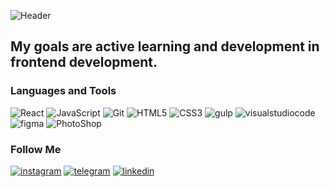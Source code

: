 ![Header](https://github.com/Bohdan-ybf/bohdan-ybf/commit/2d5b4e231c7087d6145a95ca801cfbadb08afe39)

## My goals are active learning and development in frontend development.

### Languages and Tools

![React](https://img.shields.io/badge/-React-1E1E1E?style=for-the-badge&logo=React)
![JavaScript](https://img.shields.io/badge/-java%20script-1E1E1E?style=for-the-badge&logo=javascript)
![Git](https://img.shields.io/badge/-Git-1E1E1E?style=for-the-badge&logo=Git)
![HTML5](https://img.shields.io/badge/-HTML5-1E1E1E?style=for-the-badge&logo=HTML5)
![CSS3](https://img.shields.io/badge/-CSS3-1E1E1E?style=for-the-badge&logo=CSS3&logoColor=3595CF)
![gulp](https://img.shields.io/badge/-gulp-1E1E1E?style=for-the-badge&logo=gulp)
![visualstudiocode](https://img.shields.io/badge/-visual%20studio%20code-1E1E1E?style=for-the-badge&logo=visualstudiocode&logoColor=2F7EB3)
![figma](https://img.shields.io/badge/-figma-1E1E1E?style=for-the-badge&logo=figma)
![PhotoShop](https://img.shields.io/badge/-PhotoShop-1E1E1E?style=for-the-badge&logo=adobe&logoColor=DB2219)

### Follow Me

[![instagram](https://img.shields.io/badge/-instagram-1E1E1E?style=for-the-badge&logo=instagram)](https://www.instagram.com/yaronnyi_bogdan_/)
[![telegram](https://img.shields.io/badge/-telegram-1E1E1E?style=for-the-badge&logo=telegram)](https://t.me/boh_dan98)
[![linkedin](https://img.shields.io/badge/-linkedin-1E1E1E?style=for-the-badge&logo=linkedin&logoColor=0A66C2)](https://www.linkedin.com/in/bohdan-yaronnyi-570089237/)
